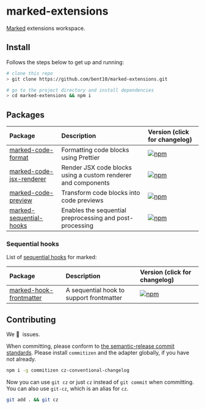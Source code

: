# marked-extensions

[Marked](https://marked.js.org/) extensions workspace.

## Install

Follows the steps below to get up and running:

```bash
# clone this repo
> git clone https://github.com/bent10/marked-extensions.git

# go to the project directory and install dependencies
> cd marked-extensions && npm i
```

## Packages

| Package                                                | Description                                                   | Version (click for changelog)                                                                            |
| :----------------------------------------------------- | :------------------------------------------------------------ | :------------------------------------------------------------------------------------------------------- |
| [marked-code-format](packages/code-format)             | Formatting code blocks using Prettier                         | [![npm](https://img.shields.io/npm/v/marked-code-format)](packages/code-format/changelog.md)             |
| [marked-code-jsx-renderer](packages/code-jsx-renderer) | Render JSX code blocks using a custom renderer and components | [![npm](https://img.shields.io/npm/v/marked-code-jsx-renderer)](packages/code-jsx-renderer/changelog.md) |
| [marked-code-preview](packages/code-preview)           | Transform code blocks into code previews                      | [![npm](https://img.shields.io/npm/v/marked-code-preview)](packages/code-preview/changelog.md)           |
| [marked-sequential-hooks](packages/sequential-hooks)   | Enables the sequential preprocessing and post-processing      | [![npm](https://img.shields.io/npm/v/marked-sequential-hooks)](packages/sequential-hooks/changelog.md)   |

### Sequential hooks

List of [sequential hooks](packages/sequential-hooks) for marked:

| Package                                              | Description                              | Version (click for changelog)                                                                          |
| :--------------------------------------------------- | :--------------------------------------- | :----------------------------------------------------------------------------------------------------- |
| [marked-hook-frontmatter](packages/hook-frontmatter) | A sequential hook to support frontmatter | [![npm](https://img.shields.io/npm/v/marked-hook-frontmatter)](packages/hook-frontmatter/changelog.md) |

## Contributing

We 💛&nbsp; issues.

When committing, please conform to [the semantic-release commit standards](https://www.conventionalcommits.org/). Please install `commitizen` and the adapter globally, if you have not already.

```bash
npm i -g commitizen cz-conventional-changelog
```

Now you can use `git cz` or just `cz` instead of `git commit` when committing. You can also use `git-cz`, which is an alias for `cz`.

```bash
git add . && git cz
```

